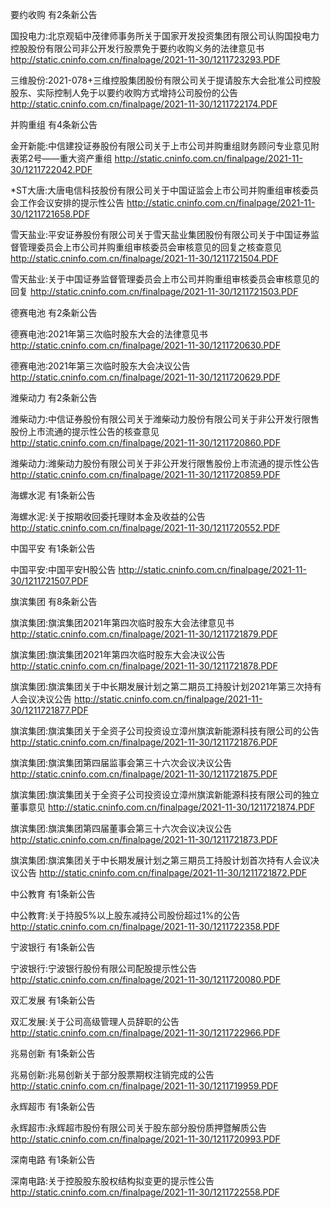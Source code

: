 要约收购 有2条新公告 

国投电力:北京观韬中茂律师事务所关于国家开发投资集团有限公司认购国投电力控股股份有限公司非公开发行股票免于要约收购义务的法律意见书 http://static.cninfo.com.cn/finalpage/2021-11-30/1211723293.PDF 

三维股份:2021-078+三维控股集团股份有限公司关于提请股东大会批准公司控股股东、实际控制人免于以要约收购方式增持公司股份的公告 http://static.cninfo.com.cn/finalpage/2021-11-30/1211722174.PDF 

并购重组 有4条新公告 

金开新能:中信建投证券股份有限公司关于上市公司并购重组财务顾问专业意见附表笫2号——重大资产重组 http://static.cninfo.com.cn/finalpage/2021-11-30/1211722042.PDF 

*ST大唐:大唐电信科技股份有限公司关于中国证监会上市公司并购重组审核委员会工作会议安排的提示性公告 http://static.cninfo.com.cn/finalpage/2021-11-30/1211721658.PDF 

雪天盐业:平安证券股份有限公司关于雪天盐业集团股份有限公司关于中国证券监督管理委员会上市公司并购重组审核委员会审核意见的回复之核查意见 http://static.cninfo.com.cn/finalpage/2021-11-30/1211721504.PDF 

雪天盐业:关于中国证券监督管理委员会上市公司并购重组审核委员会审核意见的回复 http://static.cninfo.com.cn/finalpage/2021-11-30/1211721503.PDF 

德赛电池 有2条新公告 

德赛电池:2021年第三次临时股东大会的法律意见书 http://static.cninfo.com.cn/finalpage/2021-11-30/1211720630.PDF 

德赛电池:2021年第三次临时股东大会决议公告 http://static.cninfo.com.cn/finalpage/2021-11-30/1211720629.PDF 

潍柴动力 有2条新公告 

潍柴动力:中信证券股份有限公司关于潍柴动力股份有限公司关于非公开发行限售股份上市流通的提示性公告的核查意见 http://static.cninfo.com.cn/finalpage/2021-11-30/1211720860.PDF 

潍柴动力:潍柴动力股份有限公司关于非公开发行限售股份上市流通的提示性公告 http://static.cninfo.com.cn/finalpage/2021-11-30/1211720859.PDF 

海螺水泥 有1条新公告 

海螺水泥:关于按期收回委托理财本金及收益的公告 http://static.cninfo.com.cn/finalpage/2021-11-30/1211720552.PDF 

中国平安 有1条新公告 

中国平安:中国平安H股公告 http://static.cninfo.com.cn/finalpage/2021-11-30/1211721507.PDF 

旗滨集团 有8条新公告 

旗滨集团:旗滨集团2021年第四次临时股东大会法律意见书 http://static.cninfo.com.cn/finalpage/2021-11-30/1211721879.PDF 

旗滨集团:旗滨集团2021年第四次临时股东大会决议公告 http://static.cninfo.com.cn/finalpage/2021-11-30/1211721878.PDF 

旗滨集团:旗滨集团关于中长期发展计划之第二期员工持股计划2021年第三次持有人会议决议公告 http://static.cninfo.com.cn/finalpage/2021-11-30/1211721877.PDF 

旗滨集团:旗滨集团关于全资子公司投资设立漳州旗滨新能源科技有限公司的公告 http://static.cninfo.com.cn/finalpage/2021-11-30/1211721876.PDF 

旗滨集团:旗滨集团第四届监事会第三十六次会议决议公告 http://static.cninfo.com.cn/finalpage/2021-11-30/1211721875.PDF 

旗滨集团:旗滨集团关于全资子公司投资设立漳州旗滨新能源科技有限公司的独立董事意见 http://static.cninfo.com.cn/finalpage/2021-11-30/1211721874.PDF 

旗滨集团:旗滨集团第四届董事会第三十六次会议决议公告 http://static.cninfo.com.cn/finalpage/2021-11-30/1211721873.PDF 

旗滨集团:旗滨集团关于中长期发展计划之第三期员工持股计划首次持有人会议决议公告 http://static.cninfo.com.cn/finalpage/2021-11-30/1211721872.PDF 

中公教育 有1条新公告 

中公教育:关于持股5%以上股东减持公司股份超过1%的公告 http://static.cninfo.com.cn/finalpage/2021-11-30/1211722358.PDF 

宁波银行 有1条新公告 

宁波银行:宁波银行股份有限公司配股提示性公告 http://static.cninfo.com.cn/finalpage/2021-11-30/1211720080.PDF 

双汇发展 有1条新公告 

双汇发展:关于公司高级管理人员辞职的公告 http://static.cninfo.com.cn/finalpage/2021-11-30/1211722966.PDF 

兆易创新 有1条新公告 

兆易创新:兆易创新关于部分股票期权注销完成的公告 http://static.cninfo.com.cn/finalpage/2021-11-30/1211719959.PDF 

永辉超市 有1条新公告 

永辉超市:永辉超市股份有限公司关于股东部分股份质押暨解质公告 http://static.cninfo.com.cn/finalpage/2021-11-30/1211720993.PDF 

深南电路 有1条新公告 

深南电路:关于控股股东股权结构拟变更的提示性公告 http://static.cninfo.com.cn/finalpage/2021-11-30/1211722558.PDF 

